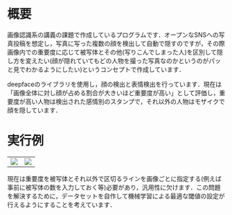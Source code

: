 # 概要
画像認識系の講義の課題で作成しているプログラムです．オープンなSNSへの写真投稿を想定し，写真に写った複数の顔を検出して自動で隠すのですが，その際画像内での重要度に応じて被写体とその他(写りこんでしまった人)を区別して隠し方を変えたい(顔が隠れていてもどの人物を撮った写真なのかというのがパッと見でわかるようにしたい)というコンセプトで作成しています．

deepfaceのライブラリを使用し，顔の検出と表情検出を行っています．現在は「画像全体に対し顔が占める割合が大きいほど重要度が高い」として評価し，重要度が高い人物は検出された感情別のスタンプで，それ以外の人物はモザイクで顔を隠しています．

# 実行例

<table>
  <tr>
    <td><img src="https://github.com/fm-ngjh/hide_face/assets/135797163/b671be5d-ebcc-4583-b1c5-4e4343af5312"></td>
    <td><img src="https://github.com/fm-ngjh/hide_face/assets/135797163/48f0c17e-7d5b-4038-a53f-0d7df5e4b45b"></td>
  </tr>
</table> 

現在は重要度を被写体とそれ以外で区切るラインを画像ごとに指定する(例えば事前に被写体の数を入力しておく等)必要があり，汎用性に欠けます．この問題を解決するために，データセットを自作して機械学習による最適な閾値の設定が行えるようにすることを考えています．

